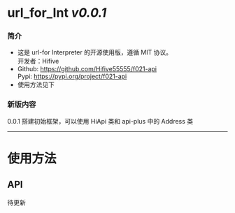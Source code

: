 # url_for_Int *v0.0.1*

### 简介
- 这是 url-for Interpreter 的开源使用版，遵循 MIT 协议。<br>
开发者：Hifive
- Github: https://github.com/Hifive55555/f021-api <br>
Pypi: https://pypi.org/project/f021-api
- 使用方法见下
### 新版内容
0.0.1 搭建初始框架，可以使用 HiApi 类和 api-plus 中的 Address 类

---

# 使用方法
## API
待更新